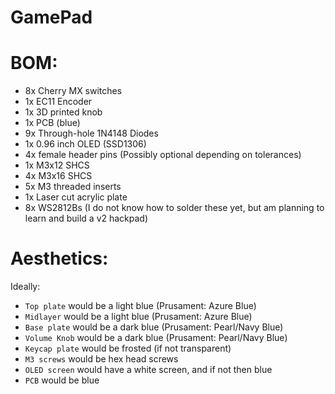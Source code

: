 # GamePad

# BOM:
- 8x Cherry MX switches
- 1x EC11 Encoder
- 1x 3D printed knob
- 1x PCB (blue)
- 9x Through-hole 1N4148 Diodes
- 1x 0.96 inch OLED (SSD1306)
- 4x female header pins (Possibly optional depending on tolerances)
- 1x M3x12 SHCS
- 4x M3x16 SHCS
- 5x M3 threaded inserts
- 1x Laser cut acrylic plate
- 8x WS2812Bs (I do not know how to solder these yet, but am planning to learn and build a v2 hackpad)

# Aesthetics:
Ideally:
- `Top plate` would be a light blue (Prusament: Azure Blue)
- `Midlayer` would be a light blue (Prusament: Azure Blue)
- `Base plate` would be a dark blue (Prusament: Pearl/Navy Blue)
- `Volume Knob` would be a dark blue (Prusament: Pearl/Navy Blue)
- `Keycap plate` would be frosted (if not transparent)
- `M3 screws` would be hex head screws
- `OLED screen` would have a white screen, and if not then blue
- `PCB` would be blue